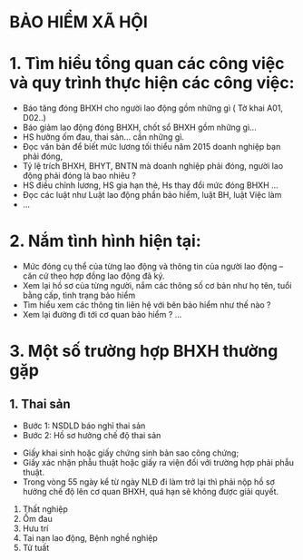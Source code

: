 # BẢO HIỂM XÃ HỘI


# 1. Tìm hiểu tổng quan các công việc và quy trình thực hiện các công việc:
- Báo tăng đóng BHXH cho người lao động gồm những gì ( Tờ khai A01, D02..)
- Báo giảm lao động đóng BHXH, chốt sổ BHXH gồm những gì...
- HS hưởng ốm đau, thai sản... cần những gì.
- Đọc văn bản để biết mức lương tối thiểu năm 2015 doanh nghiệp bạn phải đóng,
- Tỷ lệ trích BHXH, BHYT, BNTN mà doanh nghiệp phải đóng, người lao động phải đóng là bao nhiêu ?
- HS điều chỉnh lương, HS gia hạn thẻ, Hs thay đổi mức đóng BHXH ...
- Đọc các luật như Luật lao động phần bảo hiểm, luật BH, luật Việc làm
- ...

# 2. Nắm tình hình hiện tại:
- Mức đóng cụ thể của từng lao động và thông tin của người lao động – căn cứ theo hợp đồng lao động đã ký.
- Xem lại hồ sơ của từng người, nắm các thông số cơ bản như họ tên, tuổi bằng cấp, tình trạng bảo hiểm
- Tìm hiểu xem các thông tin liên hệ với bên bảo hiểm như thế nào ?
- Xem lại đường đi tới cơ quan bảo hiểm ?
...  

# 3. Một số trường hợp BHXH thường gặp  
## 1. Thai sản 
- Bước 1: NSDLD báo nghỉ thai sản 
- Bước 2: Hồ sơ hưởng chế độ thai sản
 + Giấy khai sinh hoặc giấy chứng sinh bản sao công chứng;
 + Giấy xác nhận phẫu thuật hoặc giấy ra viện đối với trường hợp phải phẫu thuật.
 + Trong vòng 55 ngày kể từ ngày NLĐ đi làm trở lại thì phải nộp hồ sơ hưởng chế độ lên cơ quan BHXH, quá hạn sẽ không được giải quyết.
1. Thất nghiệp 
2. Ốm đau 
3. Hưu trí 
4. Tai nạn lao động, Bệnh nghề nghiệp 
5. Tử tuất 

